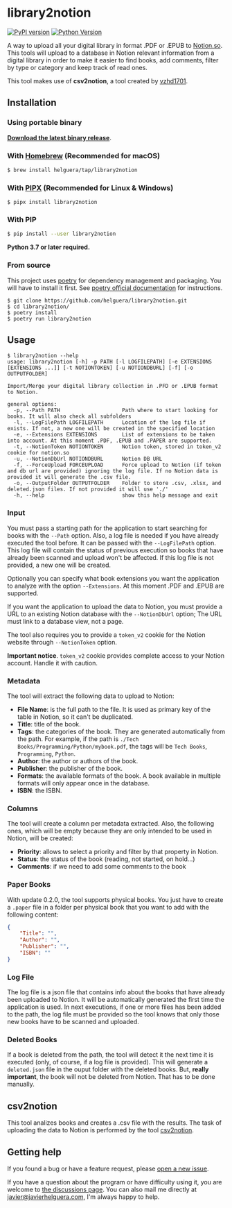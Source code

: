 # library2notion

[![PyPI version](https://img.shields.io/pypi/v/library2notion?label=version)](https://pypi.python.org/pypi/library2notion)
[![Python Version](https://img.shields.io/pypi/pyversions/library2notion.svg)](https://pypi.org/project/library2notion/)

A way to upload all your digital library in format .PDF or .EPUB to [Notion.so](https://notion.so). This tools will upload to a database in Notion relevant information from a digital library in order to make it easier to find books, add comments, filter by type or category and keep track of read ones.

This tool makes use of **csv2notion**, a tool created by [vzhd1701](https://github.com/vzhd1701/csv2notion).

## Installation

### Using portable binary

[**Download the latest binary release**](https://github.com/helguera/library2notion/releases/latest).

### With [Homebrew](https://brew.sh/) (Recommended for macOS)

```bash
$ brew install helguera/tap/library2notion
```

### With [PIPX](https://github.com/pypa/pipx) (Recommended for Linux & Windows)

```shell
$ pipx install library2notion
```

### With PIP

```bash
$ pip install --user library2notion
```

**Python 3.7 or later required.**

### From source

This project uses [poetry](https://python-poetry.org/) for dependency management and packaging. You will have to install it first. See [poetry official documentation](https://python-poetry.org/docs/) for instructions.

```shell
$ git clone https://github.com/helguera/library2notion.git
$ cd library2notion/
$ poetry install
$ poetry run library2notion
```

## Usage

```plain
$ library2notion --help
usage: library2notion [-h] -p PATH [-l LOGFILEPATH] [-e EXTENSIONS [EXTENSIONS ...]] [-t NOTIONTOKEN] [-u NOTIONDBURL] [-f] [-o OUTPUTFOLDER]

Import/Merge your digital library collection in .PFD or .EPUB format to Notion.

general options:
  -p, --Path PATH                    Path where to start looking for books. It will also check all subfolders
  -l, --LogFilePath LOGFILEPATH      Location of the log file if exists. If not, a new one will be created in the specified location
  -e, --Extensions EXTENSIONS        List of extensions to be taken into account. At this moment .PDF, .EPUB and .PAPER are supported.
  -t, --NotionToken NOTIONTOKEN      Notion token, stored in token_v2 cookie for notion.so
  -u, --NotionDbUrl NOTIONDBURL      Notion DB URL
  -f, --ForceUpload FORCEUPLOAD      Force upload to Notion (if token and db url are provided) ignoring the log file. If no Notion data is provided it will generate the .csv file.
  -o, --OutputFolder OUTPUTFOLDER    Folder to store .csv, .xlsx, and deleted.json files. If not provided it will use './'
  -h, --help                         show this help message and exit
```

### Input

You must pass a starting path for the application to start searching for books with the `--Path` option. Also, a log file is needed if you have already executed the tool before. It can be passed with the `--LogFilePath` option. This log file will contain the status of previous execution so books that have already been scanned and upload won't be affected. If this log file is not provided, a new one will be created.

Optionally you can specify what book extensions you want the application to analyze with the option `--Extensions`. At this moment .PDF and .EPUB are supported.

If you want the application to upload the data to Notion, you must provide a URL to an existing Notion database with the `--NotionDbUrl` option; The URL must link to a database view, not a page.

The tool also requires you to provide a `token_v2` cookie for the Notion website through `--NotionToken` option.

**Important notice**. `token_v2` cookie provides complete access to your Notion account. Handle it with caution.

### Metadata

The tool will extract the following data to upload to Notion:

- **File Name**: is the full path to the file. It is used as primary key of the table in Notion, so it can't be duplicated.
- **Title**: title of the book.
- **Tags**: the categories of the book. They are generated automatically from the path. For example, if the path is `./Tech Books/Programming/Python/mybook.pdf`, the tags will be `Tech Books`, `Programming`, `Python`.
- **Author**: the author or authors of the book.
- **Publisher**: the publisher of the book.
- **Formats**: the available formats of the book. A book available in multiple formats will only appear once in the database.
- **ISBN**: the ISBN.

### Columns

The tool will create a column per metadata extracted. Also, the following ones, which will be empty because they are only intended to be used in Notion, will be created:

- **Priority**: allows to select a priority and filter by that property in Notion.
- **Status**: the status of the book (reading, not started, on hold...)
- **Comments**: if we need to add some comments to the book

### Paper Books

With update 0.2.0, the tool supports physical books. You just have to create a `.paper` file in a folder per physical book that you want to add with the following content:

```json
{
    "Title": "",
    "Author": "",
    "Publisher": "",
    "ISBN": ""
}
```

### Log File

The log file is a json file that contains info about the books that have already been uploaded to Notion. It will be automatically generated the first time the application is used. In next executions, if one or more files has been added to the path, the log file must be provided so the tool knows that only those new books have to be scanned and uploaded.

### Deleted Books

If a book is deleted from the path, the tool will detect it the next time it is executed (only, of course, if a log file is provided). This will generate a `deleted.json` file in the ouput folder with the deleted books. But, **really important**, the book will not be deleted from Notion. That has to be done manually.

## csv2notion

This tool analizes books and creates a .csv file with the results. The task of uploading the data to Notion is performed by the tool [csv2notion](https://github.com/vzhd1701/csv2notion).

## Getting help

If you found a bug or have a feature request, please [open a new issue](https://github.com/helguera/library2notion/issues/new/choose).

If you have a question about the program or have difficulty using it, you are welcome to [the discussions page](https://github.com/helguera/library2notion/discussions). You can also mail me directly at [javier@javierhelguera.com](mailto:javier@javierhelguera.com), I'm always happy to help.